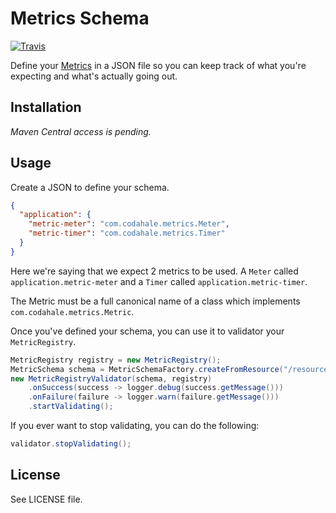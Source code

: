 # Metrics Schema

[![Travis](https://img.shields.io/travis/jahed/metrics-schema.svg)](https://travis-ci.org/jahed/metrics-schema)

Define your [Metrics](https://github.com/dropwizard/metrics) in a JSON file so you can keep track of what you're 
expecting and what's actually going out.

## Installation

*Maven Central access is pending.*

## Usage

Create a JSON to define your schema.

```json
{
  "application": {
    "metric-meter": "com.codahale.metrics.Meter",
    "metric-timer": "com.codahale.metrics.Timer"
  }
}
```

Here we're saying that we expect 2 metrics to be used. A `Meter` called `application.metric-meter` and a `Timer` called 
`application.metric-timer`.

The Metric must be a full canonical name of a class which implements `com.codahale.metrics.Metric`.

Once you've defined your schema, you can use it to validator your `MetricRegistry`.

```java
MetricRegistry registry = new MetricRegistry();
MetricSchema schema = MetricSchemaFactory.createFromResource("/resource/path/to/your/schema.json");
new MetricRegistryValidator(schema, registry)
    .onSuccess(success -> logger.debug(success.getMessage()))
    .onFailure(failure -> logger.warn(failure.getMessage()))
    .startValidating();
```

If you ever want to stop validating, you can do the following:

```java
validator.stopValidating();
```

## License

See LICENSE file.